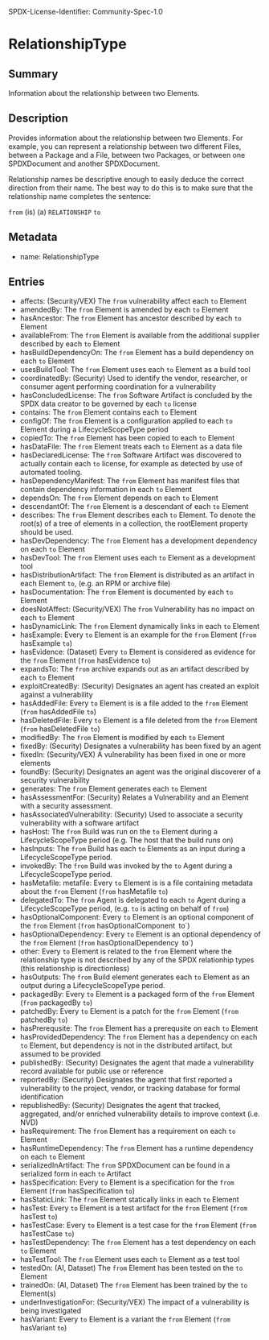 SPDX-License-Identifier: Community-Spec-1.0

# RelationshipType

## Summary

Information about the relationship between two Elements.

## Description

Provides information about the relationship between two Elements.
For example, you can represent a relationship between two different Files,
between a Package and a File, between two Packages, or between one SPDXDocument and another SPDXDocument.

Relationship names be descriptive enough to easily deduce the correct direction
from their name. The best way to do this is to make sure that the relationship
name completes the sentence:

`from` (is) (a) `RELATIONSHIP` `to`

## Metadata

- name: RelationshipType

## Entries

- affects: (Security/VEX) The `from` vulnerability affect each `to` Element
- amendedBy: The `from` Element is amended by each `to` Element
- hasAncestor: The `from` Element has ancestor described by each `to` Element
- availableFrom: The `from` Element is available from the additional supplier described by each `to` Element
- hasBuildDependencyOn: The `from` Element has a build dependency on each `to` Element
- usesBuildTool: The `from` Element uses each `to` Element as a build tool
- coordinatedBy: (Security) Used to identify the vendor, researcher, or consumer agent performing coordination for a vulnerability
- hasConcludedLicense: The `from` Software Artifact is concluded by the SPDX data creator to be governed by each `to` license
- contains: The `from` Element contains each `to` Element
- configOf: The `from` Element is a configuration applied to each `to` Element during a LifecycleScopeType period
- copiedTo: The `from` Element has been copied to each `to` Element
- hasDataFile: The `from` Element treats each `to` Element as a data file
- hasDeclaredLicense: The `from` Software Artifact was discovered to actually contain each `to` license, for example as detected by use of automated tooling.
- hasDependencyManifest: The `from` Element has manifest files that contain dependency information in each `to` Element
- dependsOn: The `from` Element depends on each `to` Element
- descendantOf: The `from` Element is a descendant of each `to` Element
- describes: The `from` Element describes each `to` Element. To denote the root(s) of a tree of elements in a collection, the rootElement property should be used.
- hasDevDependency: The `from` Element has a development dependency on each `to` Element
- hasDevTool: The `from` Element uses each `to` Element as a development tool
- hasDistributionArtifact: The `from` Element is distributed as an artifact in each Element `to`, (e.g. an RPM or archive file)
- hasDocumentation: The `from` Element is documented by each `to` Element
- doesNotAffect: (Security/VEX) The `from` Vulnerability has no impact on each `to` Element
- hasDynamicLink: The `from` Element dynamically links in each `to` Element
- hasExample: Every `to` Element is an example for the `from` Element (`from` hasExample `to`)
- hasEvidence: (Dataset) Every `to` Element is considered as evidence for the `from` Element (`from` hasEvidence `to`)
- expandsTo: The `from` archive expands out as an artifact described by each `to` Element
- exploitCreatedBy: (Security) Designates an agent has created an exploit against a vulnerability
- hasAddedFile: Every `to` Element is is a file added to the `from` Element (`from` hasAddedFile `to`)
- hasDeletedFile: Every `to` Element is a file deleted from the `from` Element (`from` hasDeletedFile `to`)
- modifiedBy: The `from` Element is modified by each `to` Element
- fixedBy: (Security) Designates a vulnerability has been fixed by an agent
- fixedIn: (Security/VEX) A vulnerability has been fixed in one or more elements
- foundBy: (Security) Designates an agent was the original discoverer of a security vulnerability
- generates: The `from` Element generates each `to` Element
- hasAssessmentFor: (Security) Relates a Vulnerability and an Element with a security assessment.
- hasAssociatedVulnerability: (Security) Used to associate a security vulnerability with a software artifact
- hasHost: The `from` Build was run on the `to` Element during a LifecycleScopeType period (e.g. The host that the build runs on)
- hasInputs: The `from` Build has each `to` Elements as an input during a LifecycleScopeType period.
- invokedBy: The `from` Build was invoked by the `to` Agent during a LifecycleScopeType period.
- hasMetafile: metafile: Every `to` Element is is a file containing metadata about the `from` Element (`from` hasMetafile `to`)
- delegatedTo: The `from` Agent is delegated to each `to` Agent during a LifecycleScopeType period, (e.g. `to` is acting on behalf of `from`)
- hasOptionalComponent: Every `to` Element is an optional component of the `from` Element (`from` hasOptionalComponent` `to`)
- hasOptionalDependency: Every `to` Element is an optional dependency of the `from` Element (`from` hasOptionalDependency` `to`)
- other: Every `to` Element is related to the `from` Element where the relationship type is not described by any of the SPDX relationhip types (this relationship is directionless)
- hasOutputs: The `from` Build element generates each `to` Element as an output during a LifecycleScopeType period.
- packagedBy: Every `to` Element is a packaged form of the `from` Element (`from` packagedBy `to`)
- patchedBy: Every `to` Element is a patch for the `from` Element (`from` patchedBy `to`)
- hasPrerequsite: The `from` Element has a prerequsite on each `to` Element
- hasProvidedDependency: The `from` Element has a dependency on each `to` Element, but dependency is not in the distributed artifact, but assumed to be provided
- publishedBy: (Security) Designates the agent that made a vulnerability record available for public use or reference
- reportedBy: (Security) Designates the agent that first reported a vulnerability to the project, vendor, or tracking database for formal identification
- republishedBy: (Security) Designates the agent that tracked, aggregated, and/or enriched vulnerability details to improve context (i.e. NVD)
- hasRequirement: The `from` Element has a requirement on each `to` Element
- hasRuntimeDependency: The `from` Element has a runtime dependency on each `to` Element
- serializedInArtifact: The `from` SPDXDocument can be found in a serialized form in each `to` Artifact
- hasSpecification: Every `to` Element is a specification for the `from` Element (`from` hasSpecification `to`)
- hasStaticLink: The `from` Element statically links in each `to` Element
- hasTest: Every `to` Element is a test artifact for the `from` Element (`from` hasTest `to`)
- hasTestCase: Every `to` Element is a test case for the `from` Element (`from` hasTestCase `to`)
- hasTestDependency: The `from` Element has a test dependency on each `to` Element
- hasTestTool: The `from` Element uses each `to` Element as a test tool
- testedOn: (AI, Dataset) The `from` Element has been tested on the `to` Element
- trainedOn: (AI, Dataset) The `from` Element has been trained by the `to` Element(s)
- underInvestigationFor: (Security/VEX) The impact of a vulnerability is being investigated
- hasVariant: Every `to` Element is a variant the `from` Element (`from` hasVariant `to`)
